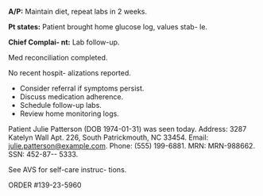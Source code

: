  

 
**A/P:** Maintain diet, repeat labs in 2 weeks.

**Pt states:** Patient brought home glucose log, values stab-
le.

**Chief Complai-
nt:** Lab follow-up.


Med reconciliation completed. 
 
No recent hospit-
alizations reported. 

 
- Consider referral if symptoms persist.
- Discuss medication adherence.
- Schedule follow-up labs. 
- Review home monitoring logs. 

Patient Julie Patterson (DOB 1974-01-31) was seen today. Address: 3287 Katelyn Wall Apt. 226, South Patrickmouth, NC 33454. Email: julie.patterson@example.com. Phone: (555) 199-6881. MRN: MRN-988662. SSN: 452-87--
5333. 
 
See AVS for self-care instruc-
tions.

ORDER #139-23-5960
